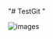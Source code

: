 "# TestGit " 

![images](https://user-images.githubusercontent.com/53046415/104094267-64034100-52c2-11eb-9e64-e02cadeb52ae.jpg)
